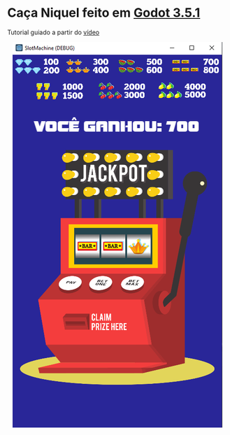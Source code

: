 # Caça Niquel feito em [Godot 3.5.1](https://godotengine.org/)

Tutorial guiado a partir do [vídeo](https://www.youtube.com/playlist?list=PLuQJapu7L84Qu3uXDjPkiKwDx-SwCj0DD)

<p align="center">
  <img alt="Logo do projeto" src="./docs/caca-niquel.png" />
</p>
